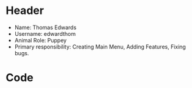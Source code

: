# Header
- Name: Thomas Edwards
- Username: edwardthom
- Animal Role: Puppey
- Primary responsibility: Creating Main Menu, Adding Features, Fixing bugs.

# Code
